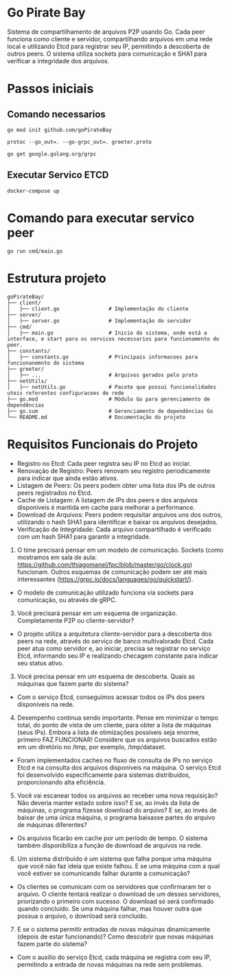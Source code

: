 # Go Pirate Bay

Sistema de compartilhamento de arquivos P2P usando Go. Cada peer funciona como cliente e servidor, compartilhando arquivos em uma rede local e utilizando Etcd 
para registrar seu IP, permitindo a descoberta de outros peers. O sistema utiliza sockets para comunicação e SHA1 para verificar a integridade dos arquivos.

# Passos iniciais

## Comando necessarios
```
go mod init github.com/goPirateBay
```

```
protoc --go_out=. --go-grpc_out=. greeter.proto
```

```
go get google.golang.org/grpc
```

## Executar Servico ETCD

```
docker-compose up
```

# Comando para executar servico peer

```
go run cmd/main.go
```

# Estrutura projeto 
```
goPirateBay/
├── client/
│   ├── client.go                # Implementação do cliente
├── server/
│   ├── server.go                # Implementação do servidor
├── cmd/
│   ├── main.go                  # Inicio do sistema, onde está a interface, e start para os servicos necessarios para funcionamento do peer.
├── constants/
│   ├── constants.go             # Principais informacoes para funcionanemnto do sistema
├── greeter/
│   ├── ...                      # Arquivos gerados pelo proto
├── netUtils/
│   ├── netUtils.go              # Pacote que possui funcionalidades uteis referentes configuracoes de rede
├── go.mod                       # Módulo Go para gerenciamento de dependências
├── go.sum                       # Gerenciamento de dependências Go
└── README.md                    # Documentação do projeto
```

# Requisitos Funcionais do Projeto
- Registro no Etcd: Cada peer registra seu IP no Etcd ao iniciar.
- Renovação de Registro: Peers renovam seu registro periodicamente para indicar que ainda estão ativos.
- Listagem de Peers: Os peers podem obter uma lista dos IPs de outros peers registrados no Etcd.
- Cache de Listagem: A listagem de IPs dos peers e dos arquivos disponíveis é mantida em cache para melhorar a performance.
- Download de Arquivos: Peers podem requisitar arquivos uns dos outros, utilizando o hash SHA1 para identificar e baixar os arquivos desejados.
- Verificação de Integridade: Cada arquivo compartilhado é verificado com um hash SHA1 para garantir a integridade.

1. O time precisará pensar em um modelo de comunicação. Sockets (como mostramos em sala de aula: https://github.com/thiagomanel/fpc/blob/master/go/clock.go) funcionam. Outros esquemas de comunicação podem ser até mais interessantes (https://grpc.io/docs/languages/go/quickstart/).
 - O modelo de comunicação utilizado funciona via sockets para comunicação, ou através de gRPC.

3. Você precisará pensar em um esquema de organização. Completamente P2P ou cliente-servidor?
 - O projeto utiliza a arquitetura cliente-servidor para a descoberta dos peers na rede, através do serviço de banco multivalorado Etcd. Cada peer atua como servidor e, ao iniciar, precisa se registrar no serviço Etcd, informando seu IP e realizando checagem constante para indicar seu status ativo.

3. Você precisa pensar em um esquema de descoberta. Quais as máquinas que fazem parte do sistema?
 - Com o serviço Etcd, conseguimos acessar todos os IPs dos peers disponíveis na rede.

4. Desempenho continua sendo importante. Pense em minimizar o tempo total, do ponto de vista de um cliente, para obter a lista de máquinas (seus IPs). Embora a lista de otimizações possíveis seja enorme, primeiro FAZ FUNCIONAR! Considere que os arquivos buscados estão em um diretório no /tmp, por exemplo, /tmp/dataset.
 - Foram implementados caches no fluxo de consulta de IPs no serviço Etcd e na consulta dos arquivos disponíveis na máquina. O serviço Etcd foi desenvolvido especificamente para sistemas distribuídos, proporcionando alta eficiência.

5. Você vai escanear todos os arquivos ao receber uma nova requisição? Não deveria manter estado sobre isso? E se, ao invés da lista de máquinas, o programa fizesse download do arquivo? E se, ao invés de baixar de uma única máquina, o programa baixasse partes do arquivo de máquinas diferentes?
 - Os arquivos ficarão em cache por um período de tempo. O sistema também disponibiliza a função de download de arquivos na rede.

6. Um sistema distribuído é um sistema que falha porque uma máquina que você não faz ideia que existe falhou. E se uma máquina com a qual você estiver se comunicando falhar durante a comunicação?
 - Os clientes se comunicam com os servidores que confirmaram ter o arquivo. O cliente tentará realizar o download de um desses servidores, priorizando o primeiro com sucesso. O download só será confirmado quando concluído. Se uma máquina falhar, mas houver outra que possua o arquivo, o download será concluído.

7. E se o sistema permitir entradas de novas máquinas dinamicamente (depois de estar funcionando)? Como descobrir que novas máquinas fazem parte do sistema?
 - Com o auxílio do serviço Etcd, cada máquina se registra com seu IP, permitindo a entrada de novas máquinas na rede sem problemas.